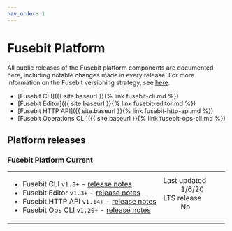 ```yaml
---
nav_order: 1
---
```


# Fusebit Platform

All public releases of the Fusebit platform components are documented here, including notable changes made in every release. For more information on the Fusebit versioning strategy, see [here](http://fusebit.io/docs/integrator-guide/versioning).

- [Fusebit CLI]({{ site.baseurl }}{% link fusebit-cli.md %})
- [Fusebit Editor]({{ site.baseurl }}{% link fusebit-editor.md %})
- [Fusebit HTTP API]({{ site.baseurl }}{% link fusebit-http-api.md %})
- [Fusebit Operations CLI]({{ site.baseurl }}{% link fusebit-ops-cli.md %})

## Platform releases

### Fusebit Platform Current

<table>
<tr>
<td>
<ul>
<li>
Fusebit CLI <code>v1.8+</code> - <a href="{{ site.baseurl }}{% link fusebit-cli.md %}">release notes</a>
</li>
<li>
Fusebit Editor <code>v1.3+</code> - <a href="{{ site.baseurl }}{% link fusebit-editor.md %}">release notes</a>
</li>
<li>
Fusebit HTTP API <code>v1.14+</code> - <a href="{{ site.baseurl }}{% link fusebit-http-api.md %}">release notes</a>
</li>
<li>
Fusebit Ops CLI <code>v1.20+</code> - <a href="{{ site.baseurl }}{% link fusebit-ops-cli.md %}">release notes</a></li>
</ul>
</td>
<td style="width:30%">
<dl>
  <dt>Last updated</dt>
  <dd>1/6/20</dd>
  <dt>LTS release</dt>
  <dd>No</dd>
</dl>
</td>
</tr>
</table>

<!-- ### Fusebit Platform v1.0

<table>
<tr>
<td>
<ul>
<li>
Fusebit CLI <code>v1.0.*</code>, latest patch: <code>v1.0.2</code> (<a href="{{ site.baseurl }}{% link fusebit-cli.md %}#version-102">release notes</a>)
</li>
<li>
Fusebit Editor <code>v1.0.*</code>, latest patch: <code>v1.0.1</code> (<a href="{{ site.baseurl }}{% link fusebit-editor.md %}#version-101">release notes</a>)
</li>
<li>
Fusebit HTTP API <code>v1.0.*</code>, latest patch: <code>v1.0.0</code> (<a href="{{ site.baseurl }}{% link fusebit-http-api.md %}#version-100">release notes</a>)
</li>
<li>
Fusebit Ops CLI <code>v0.11.*</code>, latest patch <code>v0.11.10</code> (<a href="{{ site.baseurl }}{% link fusebit-ops-cli.md %}#version-01110">release notes</a>)
</li>
</ul>
</td>
<td style="width:30%">
<dl>
  <dt>Released</dt>
  <dd>9/23/19</dd>
  <dt>End of life</dt>
  <dd>2/23/21</dd>
  <dt>LTS release</dt>
  <dd>Yes ✳️</dd>
</dl>
</td>
</tr>
</table> -->
